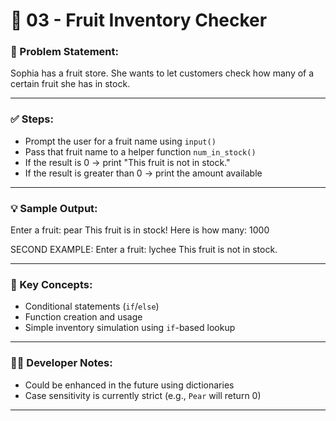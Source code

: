 # 🍍 03 - Fruit Inventory Checker

### 📌 Problem Statement:
Sophia has a fruit store. She wants to let customers check how many of a certain fruit she has in stock.

---

### ✅ Steps:
- Prompt the user for a fruit name using `input()`
- Pass that fruit name to a helper function `num_in_stock()`
- If the result is 0 → print "This fruit is not in stock."
- If the result is greater than 0 → print the amount available

---

### 💡 Sample Output:

Enter a fruit: pear This fruit is in stock! Here is how many: 1000 

SECOND EXAMPLE:
Enter a fruit: lychee This fruit is not in stock.


---

### 🧠 Key Concepts:
- Conditional statements (`if`/`else`)
- Function creation and usage
- Simple inventory simulation using `if`-based lookup

---

### 👨‍💻 Developer Notes:
- Could be enhanced in the future using dictionaries
- Case sensitivity is currently strict (e.g., `Pear` will return 0)

---
